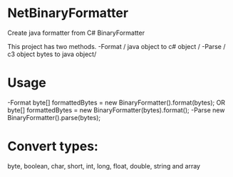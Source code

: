 # NetBinaryFormatter
Create java formatter from C# BinaryFormatter

This project has two methods. 
-Format / java object to c# object /
-Parse / c3 object bytes to java object/

# Usage
-Format
  byte[] formattedBytes = new BinaryFormatter().format(bytes);
  OR
  byte[] formattedBytes = new BinaryFormatter(bytes).format();
-Parse
  new BinaryFormatter().parse(bytes);

# Convert types:
byte, boolean, char, short, int, long, float, double, string and array
